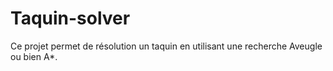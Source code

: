Taquin-solver
=============

Ce projet permet de résolution un taquin en utilisant une recherche Aveugle ou bien A*.
